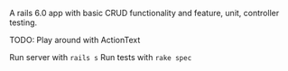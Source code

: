 A rails 6.0 app with basic CRUD functionality and feature, unit, controller testing.

TODO:
Play around with ActionText

Run server with `rails s`
Run tests with `rake spec`
